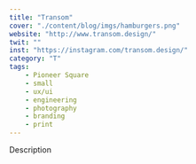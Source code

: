 ```yaml
---
title: "Transom"
cover: "./content/blog/imgs/hamburgers.png"
website: "http://www.transom.design/"
twit: ""
inst: "https://instagram.com/transom.design/"
category: "T"
tags:
    - Pioneer Square
    - small
    - ux/ui
    - engineering
    - photography
    - branding
    - print
---
```


Description
